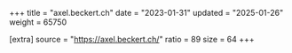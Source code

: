 +++
title = "axel.beckert.ch"
date = "2023-01-31"
updated = "2025-01-26"
weight = 65750

[extra]
source = "https://axel.beckert.ch/"
ratio = 89
size = 64
+++
